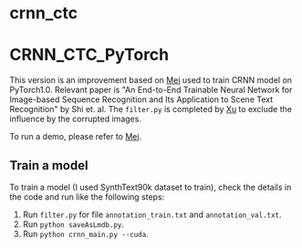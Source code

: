 # crnn_ctc
CRNN_CTC_PyTorch
================
This version is an improvement based on [Mei](https://github.com/meijieru/crnn.pytorch) used to train CRNN model on PyTorch1.0.
Relevant paper is "An End-to-End Trainable Neural Network for Image-based Sequence Recognition and Its Application to Scene Text Recognition" by Shi et. al.
The ``filter.py`` is completed by [Xu](https://github.com/xuqingquan789) to exclude the influence by the corrupted images.

To run a demo, please refer to [Mei](https://github.com/meijieru/crnn.pytorch#run-demo).

Train a model
-------------
To train a model (I used SynthText90k dataset to train), check the details in the code and run like the following steps:
1. Run ``filter.py`` for file ``annotation_train.txt`` and ``annotation_val.txt``.
2. Run ``python saveAsLmdb.py``.
3. Run ``python crnn_main.py --cuda``.
